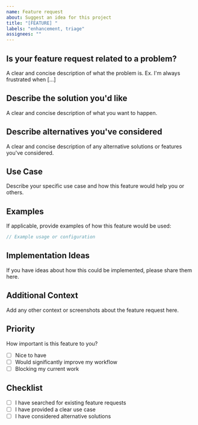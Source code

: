 ```yaml
---
name: Feature request
about: Suggest an idea for this project
title: "[FEATURE] "
labels: "enhancement, triage"
assignees: ""
---
```


## Is your feature request related to a problem?

A clear and concise description of what the problem is. Ex. I'm always frustrated when [...]

## Describe the solution you'd like

A clear and concise description of what you want to happen.

## Describe alternatives you've considered

A clear and concise description of any alternative solutions or features you've considered.

## Use Case

Describe your specific use case and how this feature would help you or others.

## Examples

If applicable, provide examples of how this feature would be used:

```typescript
// Example usage or configuration
```

## Implementation Ideas

If you have ideas about how this could be implemented, please share them here.

## Additional Context

Add any other context or screenshots about the feature request here.

## Priority

How important is this feature to you?

- [ ] Nice to have
- [ ] Would significantly improve my workflow
- [ ] Blocking my current work

## Checklist

- [ ] I have searched for existing feature requests
- [ ] I have provided a clear use case
- [ ] I have considered alternative solutions
